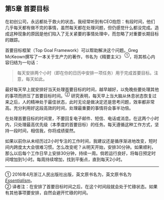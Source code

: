 ## 第5章 首要目标
在初创公司，永远都处于救火的状态。我经常听到有CEO抱怨：有段时间，他们几乎每天都有做不完的事情，虽然每天都在处理问题，但仍感觉什么都没完成。造成这种现象的原因是他们陷入了无关紧要的事情处理中，而忽略了对重要长期目标的跟踪。

首要目标框架（Top Goal Framework）可以帮助解决这个问题。Greg McKeown撰写了一本关于生产力的著作，书名为《精要主义》 <sup>①</sup>，将其核心内容归结为一句话：
> 每天安排两个小时（即在你的日历中安排一项任务）用于完成首要目标。注意，每天如此。

最好每天早上就安排好当天处理首要目标的时间，越早越好，以免晚些要处理其他的事项而挤压了首要目标时间。<sup>②</sup> 研究表明，每天早上当大脑从休息状态恢复过来之后，人的精神处于最佳状态，此时无论是做决定还是思考问题，效率都非常高。充分利用好这段高效的时间，处理最重要的事情将会事半功倍。

在处理首要目标的时间里，不要回复电子邮件、短信、电话或消息。在这两个小时内，只处理最高优先级（本季度的首要目标）的任务。每天遵循这种工作方式，坚持一段时间，相信我，你将成绩斐然。

如果以前你从未经历过2小时专注的工作时间，我建议还是循序渐进地改变，短时间内跨度太大会很难习惯。怎么改变呢？从明天开始，安排30分钟。如果顺利，那么以后每个工作日早上安排30分钟，持续一周。倘若运行良好，将每日预定时间增加到1小时。每周持续增加，找到平衡点，直到每天2小时。

---
① 2016年4月浙江人民出版社出版，英文原书名为，英文原书名为 [*Essentialism*](https://smile.amazon.com/Essentialism-Disciplined-Pursuit-Greg-McKeown/dp/0804137382/ref=sr_1_1?ie=UTF8&qid=1479153913&sr=8-1&keywords=essentialism)。<br>
② 译者注：在安排了首要目标时间之后，在这个时间段就会处于忙碌状态。如果有其他事项要安排，自然会避开忙碌的时间。
